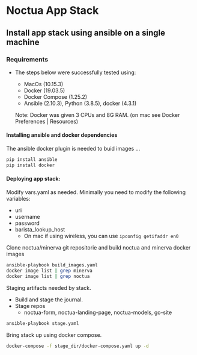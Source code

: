 # Noctua App Stack

## Install app stack using ansible on a single machine

### Requirements 

- The steps below were successfully tested using:
    - MacOs (10.15.3)
    - Docker (19.03.5)
    - Docker Compose (1.25.2)
    - Ansible (2.10.3), Python (3.8.5), docker (4.3.1)
    
    Note: Docker was given 3 CPUs and 8G RAM. (on mac see Docker Preferences | Resources)

#### Installing ansible and docker dependencies
The ansible docker plugin is needed to buid images ...

```sh
pip install ansible
pip install docker 
```

#### Deploying app stack: 

Modify vars.yaml as needed. Minimally you need to modify the following variables:
  - uri
  - username
  - password
  - barista_lookup_host
    - On mac if using wireless, you can use `ipconfig getifaddr en0`

Clone noctua/minerva git repositorie and build noctua and minerva docker images

```sh
ansible-playbook build_images.yaml
docker image list | grep minerva
docker image list | grep noctua 
```

Staging artifacts needed by stack.
  - Build and stage the journal.
  - Stage repos
    - noctua-form, noctua-landing-page, noctua-models, go-site

```sh
ansible-playbook stage.yaml
```

Bring stack up using docker compose.

```sh
docker-compose -f stage_dir/docker-compose.yaml up -d
```
